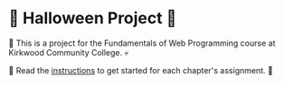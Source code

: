 # :jack_o_lantern: Halloween Project :jack_o_lantern:

:ghost: This is a project for the Fundamentals of Web Programming course at Kirkwood Community College. :skull:

:bat: Read the [instructions](assets/Halloween-instructions.pdf) to get started for each chapter's assignment. :vampire:
